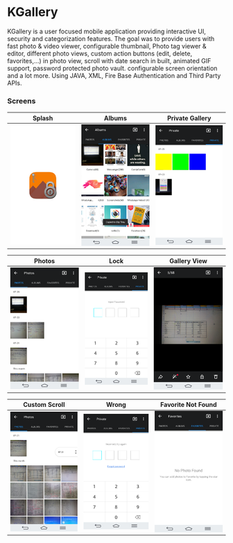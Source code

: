 # KGallery
KGallery is a user focused mobile application providing interactive UI, security and categorization features. The goal was to provide users with fast photo & video viewer, configurable thumbnail, Photo tag viewer & editor, different photo views, custom action buttons (edit, delete, favorites,...) in photo view, scroll with date search in built, animated GIF support, password protected photo vault. configurable screen orientation and a lot more. Using JAVA, XML, Fire Base Authentication and Third Party APIs.



### Screens 
 Splash                    |  Albums            | Private Gallery                      |
:-------------------------:|:-------------------------:|:-------------------------:|
![](/ScreenShots/splash.png)        |  ![](/ScreenShots/Albums.png)      |![](/ScreenShots/PrvateGal.png)        |

Photos                     |  Lock            | Gallery View                      |
:-------------------------:|:-------------------------:|:-------------------------:|
![](/ScreenShots/photos.png)        |  ![](/ScreenShots/lock.png)      |![](/ScreenShots/GalleyView.png)        |


Custom Scroll                     |   	Wrong            | Favorite Not Found                      |
:-------------------------:|:-------------------------:|:-------------------------:|
![](/ScreenShots/CustomScroll.png)        |  ![](/ScreenShots/Wrong.png)      |![](/ScreenShots/fvr8NF.png)        |



